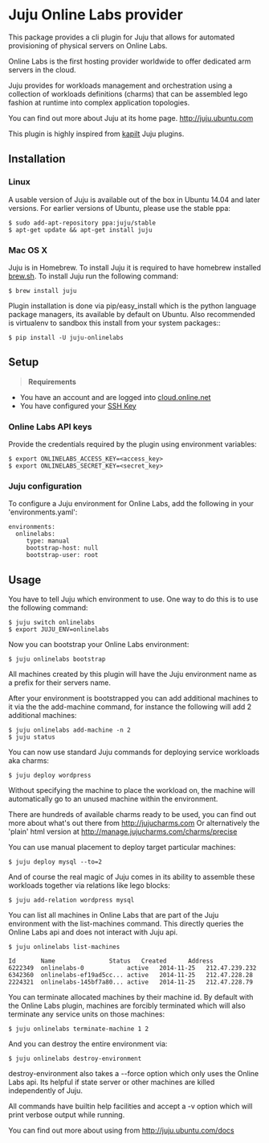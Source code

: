 # Juju Online Labs provider

This package provides a cli plugin for Juju that allows for automated
provisioning of physical servers on Online Labs.

Online Labs is the first hosting provider worldwide to offer dedicated arm servers in the cloud.

Juju provides for workloads management and orchestration using a
collection of workloads definitions (charms) that can be assembled
lego fashion at runtime into complex application topologies.

You can find out more about Juju at its home page. http://juju.ubuntu.com

This plugin is highly inspired from [kapilt](https://github.com/kapilt) Juju plugins.

## Installation

### Linux

A usable version of Juju is available out of the box in Ubuntu 14.04 and later
versions. For earlier versions of Ubuntu, please use the stable ppa:

```
$ sudo add-apt-repository ppa:juju/stable
$ apt-get update && apt-get install juju
```

### Mac OS X

Juju is in Homebrew. To install Juju it is required to have homebrew installed [brew.sh](http://brew.sh/).
To install Juju run the following command:

```
$ brew install juju
```

Plugin installation is done via pip/easy_install which is the python language
package managers, its available by default on Ubuntu. Also recommended
is virtualenv to sandbox this install from your system packages::

```
$ pip install -U juju-onlinelabs
```

## Setup

> <strong>Requirements</strong>
>
- You have an account and are logged into [cloud.online.net](https://cloud.online.net)
- You have configured your [SSH Key](https://doc.cloud.online.net/howto/ssh_keys.html)

### Online Labs API keys

Provide the credentials required by the plugin using environment variables:

```
$ export ONLINELABS_ACCESS_KEY=<access_key>
$ export ONLINELABS_SECRET_KEY=<secret_key>
```

### Juju configuration

To configure a Juju environment for Online Labs, add the following in your 'environments.yaml':

```
environments:
  onlinelabs:
     type: manual
     bootstrap-host: null
     bootstrap-user: root
```

## Usage

You have to tell Juju which environment to use.
One way to do this is to use the following command:

```
$ juju switch onlinelabs
$ export JUJU_ENV=onlinelabs
```

Now you can bootstrap your Online Labs environment:

```
$ juju onlinelabs bootstrap
```

All machines created by this plugin will have the Juju environment
name as a prefix for their servers name.

After your environment is bootstrapped you can add additional machines
to it via the the add-machine command, for instance the following will
add 2 additional machines:

```
$ juju onlinelabs add-machine -n 2
$ juju status
```

You can now use standard Juju commands for deploying service workloads aka
charms:

```
$ juju deploy wordpress
```

Without specifying the machine to place the workload on, the machine
will automatically go to an unused machine within the environment.

There are hundreds of available charms ready to be used, you can
find out more about what's out there from http://jujucharms.com
Or alternatively the 'plain' html version at
http://manage.jujucharms.com/charms/precise

You can use manual placement to deploy target particular machines:

```
$ juju deploy mysql --to=2
```

And of course the real magic of Juju comes in its ability to assemble
these workloads together via relations like lego blocks:

```
$ juju add-relation wordpress mysql
```

You can list all machines in Online Labs that are part of the Juju
environment with the list-machines command. This directly queries the Online
Labs api and does not interact with Juju api.

```
$ juju onlinelabs list-machines

Id       Name               Status   Created      Address
6222349  onlinelabs-0            active   2014-11-25   212.47.239.232
6342360  onlinelabs-ef19ad5cc... active   2014-11-25   212.47.228.28
2224321  onlinelabs-145bf7a80... active   2014-11-25   212.47.228.79
```

You can terminate allocated machines by their machine id. By default with the
Online Labs plugin, machines are forcibly terminated which will also terminate any
service units on those machines:

```
$ juju onlinelabs terminate-machine 1 2
```

And you can destroy the entire environment via:

```
$ juju onlinelabs destroy-environment
```

destroy-environment also takes a --force option which only uses the
Online Labs api. Its helpful if state server or other machines are
killed independently of Juju.

All commands have builtin help facilities and accept a -v option which will
print verbose output while running.

You can find out more about using from http://juju.ubuntu.com/docs

